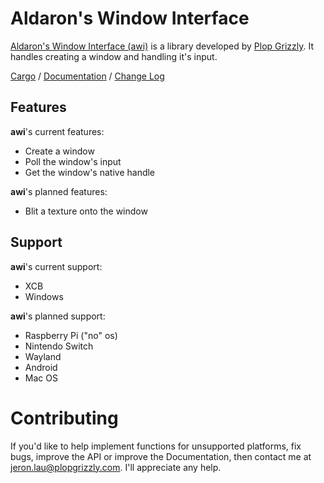 # Aldaron's Window Interface

[Aldaron's Window Interface (awi)](http://plopgrizzly.com/awi) is a library
developed by [Plop Grizzly](http://plopgrizzly.com).  It handles creating a
window and handling it's input.

[Cargo](https://crates.io/crates/awi) /
[Documentation](https://docs.rs/awi) /
[Change Log](http://plopgrizzly.com/awi/changelog.html)

## Features
**awi**'s current features:
* Create a window
* Poll the window's input
* Get the window's native handle

**awi**'s planned features:
* Blit a texture onto the window

## Support
**awi**'s current support:
* XCB
* Windows

**awi**'s planned support:
* Raspberry Pi ("no" os)
* Nintendo Switch
* Wayland
* Android
* Mac OS

# Contributing
If you'd like to help implement functions for unsupported platforms, fix bugs,
improve the API or improve the Documentation, then contact me at
jeron.lau@plopgrizzly.com. I'll appreciate any help.

